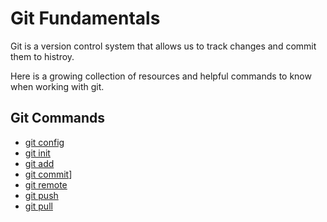 # Git Fundamentals

Git is a version control system that allows us to track changes and commit them to histroy.

Here is a growing collection of resources and helpful commands to know when working with git.

## Git Commands
- [git config](./commands/Config.md)
- [git init](./commands/Init.md)
- [git add](./commands/Add.md)
- [git commit](./commands/Commit.md)]
- [git remote](./commands/Remote.md)
- [git push](./commands/Push.md)
- [git pull](./commands/Pull.md)